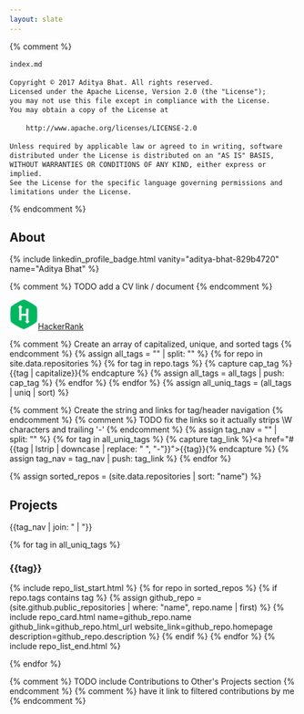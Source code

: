 ```yaml
---
layout: slate
---
```


{% comment %}

    index.md

    Copyright © 2017 Aditya Bhat. All rights reserved.
    Licensed under the Apache License, Version 2.0 (the "License");
    you may not use this file except in compliance with the License.
    You may obtain a copy of the License at

        http://www.apache.org/licenses/LICENSE-2.0

    Unless required by applicable law or agreed to in writing, software
    distributed under the License is distributed on an "AS IS" BASIS,
    WITHOUT WARRANTIES OR CONDITIONS OF ANY KIND, either express or implied.
    See the License for the specific language governing permissions and
    limitations under the License.

{% endcomment %}

## About ##

{% include linkedin_profile_badge.html vanity="aditya-bhat-829b4720" name="Aditya Bhat" %}

{% comment %} TODO add a CV link / document {% endcomment %}

<a href="https://www.hackerrank.com/asbhat" title="Aditya on HackerRank">
    <img src="/assets/images/HackerRank_logo.svg" style="width: 50px">HackerRank
</a>

{% comment %} Create an array of capitalized, unique, and sorted tags {% endcomment %}
{% assign all_tags = "" | split: "" %}
{% for repo in site.data.repositories %}
    {% for tag in repo.tags %}
        {% capture cap_tag %}{{tag | capitalize}}{% endcapture %}
        {% assign all_tags = all_tags | push: cap_tag %}
    {% endfor %}
{% endfor %}
{% assign all_uniq_tags = (all_tags | uniq | sort) %}

{% comment %} Create the string and links for tag/header navigation {% endcomment %}
{% comment %} TODO fix the links so it actually strips \W characters and trailing '-' {% endcomment %}
{% assign tag_nav = "" | split: "" %}
{% for tag in all_uniq_tags %}
    {% capture tag_link %}<a href="#{{tag | lstrip | downcase | replace: " ", "-"}}">{{tag}}</a>{% endcapture %}
    {% assign tag_nav = tag_nav | push: tag_link %}
{% endfor %}

{% assign sorted_repos = (site.data.repositories | sort: "name") %}

## Projects ##
{{tag_nav | join: " &#124; "}}

{% for tag in all_uniq_tags %}
### {{tag}} ###

{% include repo_list_start.html %}
{% for repo in sorted_repos %}
    {% if repo.tags contains tag %}
        {% assign github_repo = (site.github.public_repositories | where: "name", repo.name | first) %}
        {% include repo_card.html name=github_repo.name github_link=github_repo.html_url website_link=github_repo.homepage description=github_repo.description %}
    {% endif %}
{% endfor %}
{% include repo_list_end.html %}

{% endfor %}

{% comment %} TODO include Contributions to Other's Projects section {% endcomment %}
{% comment %}   have it link to filtered contributions by me {% endcomment %}
